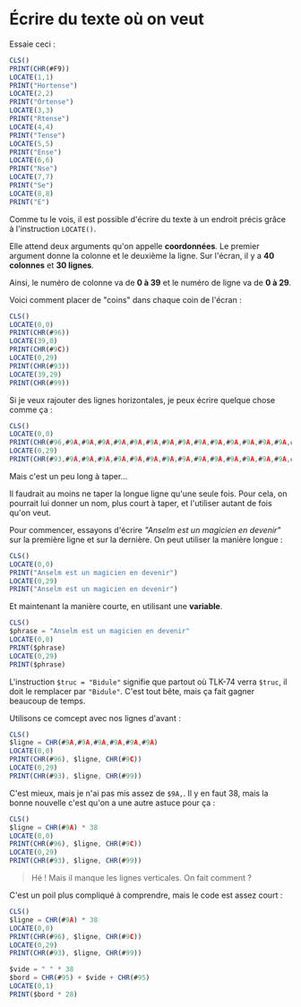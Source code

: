 # Écrire du texte où on veut

Essaie ceci :

```ts
CLS()
PRINT(CHR(#F9))
LOCATE(1,1)
PRINT("Hortense")
LOCATE(2,2)
PRINT("Ortense")
LOCATE(3,3)
PRINT("Rtense")
LOCATE(4,4)
PRINT("Tense")
LOCATE(5,5)
PRINT("Ense")
LOCATE(6,6)
PRINT("Nse")
LOCATE(7,7)
PRINT("Se")
LOCATE(8,8)
PRINT("E")
```

Comme tu le vois, il est possible d'écrire du texte à un endroit précis grâce à
l'instruction `LOCATE()`.

Elle attend deux arguments qu'on appelle __coordonnées__.
Le premier argument donne la colonne et le deuxième la ligne.
Sur l'écran, il y a __40 colonnes__ et __30 lignes__.

Ainsi, le numéro de colonne va de __0 à 39__ et le numéro de ligne va de __0 à 29__.

Voici comment placer de "coins" dans chaque coin de l'écran :

```ts
CLS()
LOCATE(0,0)
PRINT(CHR(#96))
LOCATE(39,0)
PRINT(CHR(#9C))
LOCATE(0,29)
PRINT(CHR(#93))
LOCATE(39,29)
PRINT(CHR(#99))
```

Si je veux rajouter des lignes horizontales, je peux écrire quelque chose comme ça :

```ts
CLS()
LOCATE(0,0)
PRINT(CHR(#96,#9A,#9A,#9A,#9A,#9A,#9A,#9A,#9A,#9A,#9A,#9A,#9A,#9A,#9A,#9A,#9A,#9A,#9A,#9A,#9A,#9A,#9A,#9A,#9A,#9A,#9A,#9A,#9A,#9A,#9A,#9A,#9A,#9A,#9A,#9A,#9A,#9A,#9A,#9C))
LOCATE(0,29)
PRINT(CHR(#93,#9A,#9A,#9A,#9A,#9A,#9A,#9A,#9A,#9A,#9A,#9A,#9A,#9A,#9A,#9A,#9A,#9A,#9A,#9A,#9A,#9A,#9A,#9A,#9A,#9A,#9A,#9A,#9A,#9A,#9A,#9A,#9A,#9A,#9A,#9A,#9A,#9A,#9A,#99))
```

Mais c'est un peu long à taper...

Il faudrait au moins ne taper la longue ligne qu'une seule fois.
Pour cela, on pourrait lui donner un nom, plus court à taper, et l'utiliser autant de fois qu'on veut.

Pour commencer, essayons d'écrire _"Anselm est un magicien en devenir"_ sur la première ligne et sur la dernière.
On peut utiliser la manière longue :

```ts
CLS()
LOCATE(0,0)
PRINT("Anselm est un magicien en devenir")
LOCATE(0,29)
PRINT("Anselm est un magicien en devenir")
```

Et maintenant la manière courte, en utilisant une __variable__.

```ts
CLS()
$phrase = "Anselm est un magicien en devenir"
LOCATE(0,0)
PRINT($phrase)
LOCATE(0,29)
PRINT($phrase)
```

L'instruction `$truc = "Bidule"` signifie que partout où TLK-74 verra `$truc`, il doit le remplacer par `"Bidule"`.
C'est tout bête, mais ça fait gagner beaucoup de temps.

Utilisons ce comcept avec nos lignes d'avant :

```ts
CLS()
$ligne = CHR(#9A,#9A,#9A,#9A,#9A,#9A)
LOCATE(0,0)
PRINT(CHR(#96), $ligne, CHR(#9C))
LOCATE(0,29)
PRINT(CHR(#93), $ligne, CHR(#99))
```

C'est mieux, mais je n'ai pas mis assez de `$9A,`. Il y en faut 38, mais la bonne nouvelle c'est qu'on a une autre astuce pour ça :

```ts
CLS()
$ligne = CHR(#9A) * 38
LOCATE(0,0)
PRINT(CHR(#96), $ligne, CHR(#9C))
LOCATE(0,29)
PRINT(CHR(#93), $ligne, CHR(#99))
```

> Hé ! Mais il manque les lignes verticales. On fait comment ?

C'est un poil plus compliqué à comprendre, mais le code est assez court :

```ts
CLS()
$ligne = CHR(#9A) * 38
LOCATE(0,0)
PRINT(CHR(#96), $ligne, CHR(#9C))
LOCATE(0,29)
PRINT(CHR(#93), $ligne, CHR(#99))

$vide = " " * 38
$bord = CHR(#95) + $vide + CHR(#95)
LOCATE(0,1)
PRINT($bord * 28)
```
